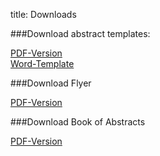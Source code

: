 title: Downloads

###Download abstract templates:

 [PDF-Version](EnFI-2015_template.pdf)   
 [Word-Template](EnFI-2015_template.doc)

###Download Flyer

 [PDF-Version](enfi2015flyer.pdf) 

###Download Book of Abstracts

[PDF-Version](abstractbook.pdf)
